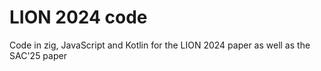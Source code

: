 # LION 2024 code

Code in zig, JavaScript and Kotlin for the LION 2024 paper as well as the SAC'25 paper
